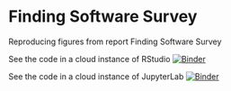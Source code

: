 # Finding Software Survey
Reproducing figures from report Finding Software Survey

See the code in a cloud instance of RStudio
[![Binder](https://mybinder.org/badge_logo.svg)](https://mybinder.org/v2/gh/orchid00/FindingSoftwareSurvey/HEAD?urlpath=rstudio)

See the code in a cloud instance of JupyterLab
[![Binder](https://mybinder.org/badge_logo.svg)](https://mybinder.org/v2/gh/orchid00/FindingSoftwareSurvey/HEAD?urlpath=lab)

